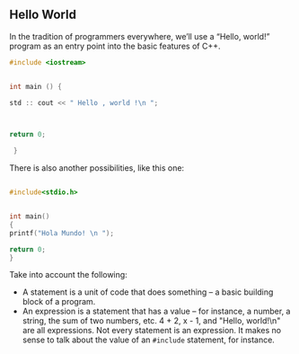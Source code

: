 ## Hello World

In the tradition of programmers everywhere, we’ll use a “Hello, world!” program as an entry
point into the basic features of C++.
```cpp
#include <iostream>


int main () {

std :: cout << " Hello , world !\n ";



return 0;

 }
 ```
 There is also another possibilities, like this one:
```cpp

#include<stdio.h>


int main()
{
printf("Hola Mundo! \n ");

return 0;
}
```

Take into account the following:
- A statement is a unit of code that does something – a basic building block of a program.
- An expression is a statement that has a value – for instance, a number, a string, the
sum of two numbers, etc. 4 + 2, x - 1, and "Hello, world!\n" are all expressions.
Not every statement is an expression. It makes no sense to talk about the value of an
`#include` statement, for instance.
